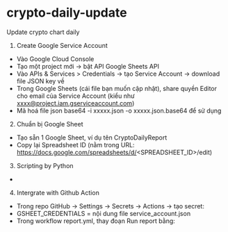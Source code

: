 # crypto-daily-update
Update crypto chart daily

1. Create Google Service Account
- Vào Google Cloud Console
- Tạo một project mới → bật API Google Sheets API
- Vào APIs & Services > Credentials → tạo Service Account → download file JSON key về
- Trong Google Sheets (cái file bạn muốn cập nhật), share quyền Editor cho email của Service Account (kiểu như xxxx@project.iam.gserviceaccount.com)
- Mã hoá file json base64 -i xxxxx.json -o xxxxx.json.base64 để sử dụng

2. Chuẩn bị Google Sheet
- Tạo sẵn 1 Google Sheet, ví dụ tên CryptoDailyReport
- Copy lại Spreadsheet ID (nằm trong URL: https://docs.google.com/spreadsheets/d/<SPREADSHEET_ID>/edit)

3. Scripting by Python
- 
4. Intergrate with Github Action
- Trong repo GitHub → Settings → Secrets → Actions → tạo secret:
- GSHEET_CREDENTIALS = nội dung file service_account.json
- Trong workflow report.yml, thay đoạn Run report bằng:
